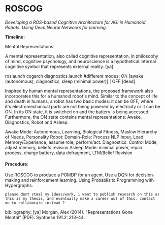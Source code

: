 # ROSCOG
_Developing a ROS-based Cognitive Architecture for AGI in Humanoid Robots. Using Deep Neural Networks for learning._

**Timeline:**

Mental Representations:

A mental representation, also called cognitive representation, in philosophy of mind, cognitive psychology, and neuroscience is a hypothetical internal cognitive symbol that represents external reality. [ya]

roslaunch cogarch diagnostics.launch 
#different modes: ON [awake (autonomous), diagnostics, sleep (minimal power)] | OFF [dead]

Inspired by human mental representations, the proposed framework also incorporates this for a humanoid robot's mind. Similar to the concept of life and death in humans, a robot has two basic modes: it can be OFF, where it's electromechanical parts are not being powered by electricity or it can be ON. In its ON state, it is switched on and the battery is being accessed. Furthermore, the ON state contains mental representations: Awake, Diagnostics, Robot and Asleep.

Awake Mode: Autonomous, Learning, Biological Fitness, Maslow Hierarchy of Needs, Personality
Robot: Domain-Role: Process NLP Input, Load Memory/Experience, assume role, perform/act.
Diagnostics: Control Mode, adjust memory, beliefs revision 
Asleep Mode: minimal power, repair process, charge battery, data defragment, LTM/Belief Revision

#### Procedure:

Use ROSCOG to produce a POMDP for an agent. Use a DQN for decision-making and reinforcement learning.
Using Probablisitc Programming with Hypergraphs.

`please dont steal my ideas/work, i want to publish research on this as this is my thesis, and eventually make a career out of this.
contact me to collaborate instead ?`

bibliography:
[ya] Morgan, Alex (2014). "Representations Gone Mental" (PDF). Synthese 191.2: 213–44.

